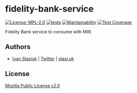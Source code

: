 # fidelity-bank-service

[![License: MPL-2.0](https://img.shields.io/badge/license-MPL--2.0-purple.svg)](https://github.com/glocurrency/fidelity-bank-service/blob/main/LICENSE)
[![tests](https://github.com/glocurrency/fidelity-bank-service/actions/workflows/tests.yml/badge.svg)](https://github.com/glocurrency/fidelity-bank-service/actions/workflows/tests.yml)
[![Maintainability](https://api.codeclimate.com/v1/badges/aa4fba59269f11a13561/maintainability)](https://codeclimate.com/repos/62000039e7ada501b7000462/maintainability)
[![Test Coverage](https://api.codeclimate.com/v1/badges/aa4fba59269f11a13561/test_coverage)](https://codeclimate.com/repos/62000039e7ada501b7000462/test_coverage)

Fidelity Bank service to consume with MW.

## Authors
- [Ivan Stasiuk](https://github.com/brokeyourbike) | [Twitter](https://twitter.com/brokeyourbike) | [stasi.uk](https://stasi.uk)

## License
[Mozilla Public License v2.0](https://github.com/glocurrency/fidelity-bank-service/blob/main/LICENSE)
